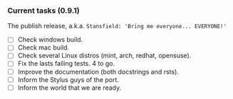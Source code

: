 ### Current tasks (0.9.1)

The publish release, a.k.a. `Stansfield: 'Bring me everyone... EVERYONE!'`

 - [ ] Check windows build.
 - [ ] Check mac build.
 - [ ] Check several Linux distros (mint, arch, redhat, opensuse).
 - [ ] Fix the lasts failing tests.  4 to go.
 - [ ] Improve the documentation (both docstrings and rsts).
 - [ ] Inform the Stylus guys of the port.
 - [ ] Inform the world that we are ready.
